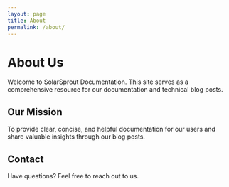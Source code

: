 ```yaml
---
layout: page
title: About
permalink: /about/
---
```


# About Us

Welcome to SolarSprout Documentation. This site serves as a comprehensive resource for our documentation and technical blog posts.

## Our Mission

To provide clear, concise, and helpful documentation for our users and share valuable insights through our blog posts.

## Contact

Have questions? Feel free to reach out to us.
